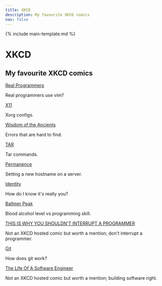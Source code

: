 ```yaml
---
title: XKCD
description: My favourite XKCD comics
nav: false
---
```


{% include main-template.md %}

# XKCD

## My favourite XKCD comics

[Real Programmers](https://www.xkcd.com/378/)

Real programmers use vim?

[X11](https://www.xkcd.com/963/)

Xorg configs.

[Wisdom of the Ancients](https://xkcd.com/979/)

Errors that are hard to find.

[TAR](https://www.xkcd.com/1168/)

Tar commands.

[Permanence](https://www.xkcd.com/910/)

Setting a new hostname on a server.

[Identity](https://xkcd.com/1121/)

How do I know it's really you?

[Ballmer Peak](https://www.xkcd.com/323/)

Blood alcohol level vs programming skill.

[THIS IS WHY YOU SHOULDN'T INTERRUPT A PROGRAMMER](https://heeris.id.au/2013/this-is-why-you-shouldnt-interrupt-a-programmer/)

Not an XKCD hosted comic but worth a mention; don't interrupt a programmer.

[Git](https://xkcd.com/1597/)

How does git work?

[The Life Of A Software Engineer](https://pbs.twimg.com/media/BEfEr9ECYAA3ZFs.jpg)

Not an XKCD hosted comic but worth a mention; building software right.
